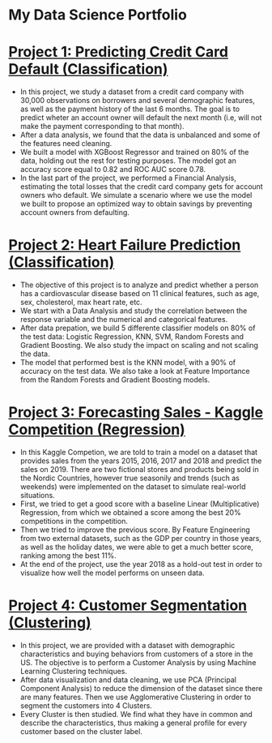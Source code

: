 # My Data Science Portfolio

# [Project 1: Predicting Credit Card Default (Classification)](https://github.com/VictorDonjuan/Credit-Card-Default-Prediction)

- In this project, we study a dataset from a credit card company with 30,000 observations on borrowers and several demographic features, as well as the payment history of the last 6 months. The goal is to predict wheter an account owner will default the next month (i.e, will not make the payment corresponding to that month).
- After a data analysis, we found that the data is unbalanced and some of the features need cleaning.
- We built a model with XGBoost Regressor and trained on 80% of the data, holding out the rest for testing purposes. The model got an accuracy score equal to 0.82 and ROC AUC score 0.78.
- In the last part of the project, we performed a Financial Analysis, estimating the total losses that the credit card company gets for account owners who default. We simulate a scenario where we use the model we built to propose an optimized way to obtain savings by preventing account owners from defaulting. 

# [Project 2: Heart Failure Prediction (Classification)](https://github.com/VictorDonjuan/Heart-Failure-Prediction)

- The objective of this project is to analyze and predict whether a person has a cardiovascular disease based on 11 clinical features, such as age, sex, cholesterol, max heart rate, etc.
- We start with a Data Analysis and study the correlation between the response variable and the numerical and categorical features.
- After data prepation, we build 5 differente classifier models on 80% of the test data: Logistic Regression, KNN, SVM, Random Forests and Gradient Boosting. We also study the impact on scaling and not scaling the data.
- The model that performed best is the KNN model, with a 90% of accuracy on the test data. We also take a look at Feature Importance from the Random Forests and Gradient Boosting models.

# [Project 3: Forecasting Sales - Kaggle Competition (Regression)](https://github.com/VictorDonjuan/Forecasting_Sales_Kaggle_Competition)

- In this Kaggle Competion, we are told to train a model on a dataset that provides sales from the years 2015, 2016, 2017 and 2018 and predict the sales on 2019. There are two fictional stores and products being sold in the Nordic Countries, however true seasonily and trends (such as weekends) were implemented on the dataset to simulate real-world situations.
- First, we tried to get a good score with a baseline Linear (Multiplicative) Regression, from which we obtained a score among the best 20% competitions in the competition.
- Then we tried to improve the previous score. By Feature Engineering from two external datasets, such as the GDP per country in those years, as well as the holiday dates, we were able to get a much better score, ranking among the best 11%.
- At the end of the project, use the year 2018 as a hold-out test in order to visualize how well the model performs on unseen data.

# [Project 4: Customer Segmentation (Clustering)](https://github.com/VictorDonjuan/Customer_Segmentation_ML)

- In this project, we are provided with a dataset with demographic characteristics and buying behaviors from customers of a store in the US. The objective is to perform a Customer Analysis by using Machine Learning Clustering techniques. 
- After data visualization and data cleaning, we use PCA (Principal Component Analysis) to reduce the dimension of the dataset since there are many features. Then we use Agglomerative Clustering in order to segment the customers into 4 Clusters.
- Every Cluster is then studied. We find what they have in common and describe the characteristics, thus making a general profile for every customer based on the cluster label.
